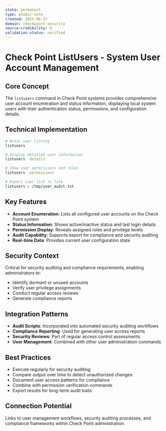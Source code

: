 ```yaml
---
state: permanent
type: atomic-note
created: 2025-06-17
domain: checkpoint-security
source-credibility: 9
validation-status: verified
---
```


# Check Point ListUsers - System User Account Management

## Core Concept
The `listusers` command in Check Point systems provides comprehensive user account enumeration and status information, displaying local system users with their authentication status, permissions, and configuration details.

## Technical Implementation
```bash
# Basic user listing
listusers

# Display detailed user information
listusers -details

# Show user permissions and roles
listusers -permissions

# Export user list to file
listusers > /tmp/user_audit.txt
```

## Key Features
- **Account Enumeration**: Lists all configured user accounts on the Check Point system
- **Status Information**: Shows active/inactive status and last login details
- **Permission Display**: Reveals assigned roles and privilege levels
- **Audit Capability**: Supports export for compliance and security auditing
- **Real-time Data**: Provides current user configuration state

## Security Context
Critical for security auditing and compliance requirements, enabling administrators to:
- Identify dormant or unused accounts
- Verify user privilege assignments
- Conduct regular access reviews
- Generate compliance reports

## Integration Patterns
- **Audit Scripts**: Incorporated into automated security auditing workflows
- **Compliance Reporting**: Used for generating user access reports
- **Security Reviews**: Part of regular access control assessments
- **User Management**: Combined with other user administration commands

## Best Practices
- Execute regularly for security auditing
- Compare output over time to detect unauthorized changes
- Document user access patterns for compliance
- Combine with permission verification commands
- Export results for long-term audit trails

## Connection Potential
Links to user management workflows, security auditing processes, and compliance frameworks within Check Point administration.